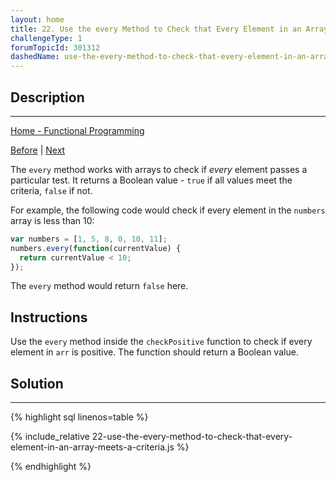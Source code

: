 ```yaml
---
layout: home
title: 22. Use the every Method to Check that Every Element in an Array Meets a Criteria
challengeType: 1
forumTopicId: 301312
dashedName: use-the-every-method-to-check-that-every-element-in-an-array-meets-a-criteria
---
```


<div class="row">
<div class="columnStmt" markdown="1">

## Description
------

[Home -  Functional Programming](./README.md) 

[Before](./21-apply-functional-programming-to-convert-strings-to-url-slugs.md)  | [Next](./23-use-the-some-method-to-check-that-any-elements-in-an-array-meet-a-criteria.md) 

The `every` method works with arrays to check if *every* element passes a particular test. It returns a Boolean value - `true` if all values meet the criteria, `false` if not.

For example, the following code would check if every element in the `numbers` array is less than 10:

```js
var numbers = [1, 5, 8, 0, 10, 11];
numbers.every(function(currentValue) {
  return currentValue < 10;
});
```

The `every` method would return `false` here.

##  Instructions 

Use the `every` method inside the `checkPositive` function to check if every element in `arr` is positive. The function should return a Boolean value.

</div>
<div class="columnSol" markdown="1">

## Solution
------

{% highlight sql linenos=table %}

{% include_relative 22-use-the-every-method-to-check-that-every-element-in-an-array-meets-a-criteria.js %}

{% endhighlight %}

</div>
</div>

